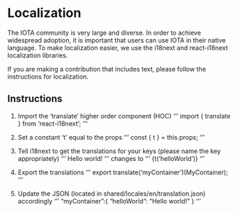 # Localization

The IOTA community is very large and diverse. In order to achieve widespread adoption, it is important that users can use IOTA in their native language. To make localization easier, we use the i18next and react-i18next localization libraries. 

If you are making a contribution that includes text, please follow the instructions for localization. 

## Instructions

1. Import the ‘translate’ higher order component (HOC)
‘’’
import { translate } from ‘react-i18next’;
‘’’

2. Set a constant ‘t’ equal to the props
‘’’
const { t } = this.props;
‘’’

3. Tell i18next to get the translations for your keys (please name the key appropriately)
‘’’
<Text>Hello world!</Text>
‘’’
changes to
‘’’
<Text>{t(‘helloWorld’)}</Text>
‘’’

4. Export the translations
‘’’
export translate(‘myContainer’)(MyContainer);
‘’’

5. Update the JSON (located in shared/locales/en/translation.json) accordingly
‘’’
“myContainer”:{
    “helloWorld”: “Hello world!”
}
‘’’